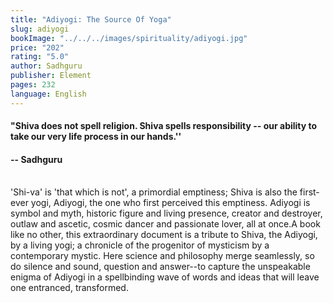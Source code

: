 ```yaml
---
title: "Adiyogi: The Source Of Yoga"
slug: adiyogi
bookImage: "../../../images/spirituality/adiyogi.jpg"
price: "202"
rating: "5.0"
author: Sadhguru
publisher: Element
pages: 232
language: English
---
```


#### "Shiva does not spell religion. Shiva spells responsibility -- our ability to take our very life process in our hands.''
#### -- Sadhguru
<br/>
'Shi-va' is 'that which is not', a primordial emptiness; Shiva is also the first-ever yogi, Adiyogi, the one who first perceived this emptiness. Adiyogi is symbol and myth, historic figure and living presence, creator and destroyer, outlaw and ascetic, cosmic dancer and passionate lover, all at once.A book like no other, this extraordinary document is a tribute to Shiva, the Adiyogi, by a living yogi; a chronicle of the progenitor of mysticism by a contemporary mystic. Here science and philosophy merge seamlessly, so do silence and sound, question and answer--to capture the unspeakable enigma of Adiyogi in a spellbinding wave of words and ideas that will leave one entranced, transformed.
<br/>
<br/>